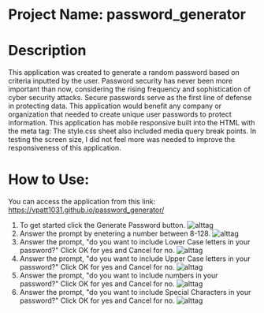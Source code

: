 # Project Name: password_generator
# Description
This application was created to generate a random password based on criteria inputted by the user. Password security has never been more important than now, considering the rising frequency and sophistication of cyber security attacks. Secure passwords serve as the first line of defense in protecting data. This application would benefit any company or organization that needed to create unique user passwords to protect information. This application has mobile responsive built into the HTML with the meta tag: <meta name="viewport" content="width=device-width, initial-scale=1.0" /> The style.css sheet also included media query break points. In testing the screen size, I did not feel more was needed to improve the responsiveness of this application. 
# How to Use:
You can access the application from this link: https://vpatt1031.github.io/password_generator/

1. To get started click the Generate Password button.
![alttag](password_generator/assets/screenshot-vpatt1031-github-io-password_generator-1607366098217.png)
2. Answer the prompt by enetering a number between 8-128.
![alttag](password_generator/assets/screenshot_enter_number.png)
3. Answer the prompt, "do you want to include Lower Case letters in your password?" Click OK for yes and Cancel for no.
![alttag](password_generator/assets/screenshot_lowercase.png)
4. Answer the prompt, "do you want to include Upper Case letters in your password?" Click OK for yes and Cancel for no.
![alttag](password_generator/assets/screenshot_uppercase.png)
5. Answer the prompt, "do you want to include numbers in your password?" Click OK for yes and Cancel for no.
![alttag](password_generator/assets/screenshot_include_numbers.png)
6. Answer the prompt, "do you want to include Special Characters in your password?" Click OK for yes and Cancel for no.
![alttag](password_generator/assets/screenshot_special_char.png)